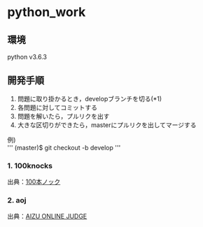 # python_work

## 環境
python v3.6.3

## 開発手順
1. 問題に取り掛かるとき，developブランチを切る(*1)  
2. 各問題に対してコミットする  
3. 問題を解いたら，プルリクを出す  
4. 大きな区切りができたら，masterにプルリクを出してマージする

例)  
'''
(master)$ git checkout -b develop
'''

### 1. 100knocks  
出典：[100本ノック](http://www.cl.ecei.tohoku.ac.jp/nlp100/)
### 2. aoj  
出典：[AIZU ONLINE JUDGE](http://judge.u-aizu.ac.jp/onlinejudge/)

